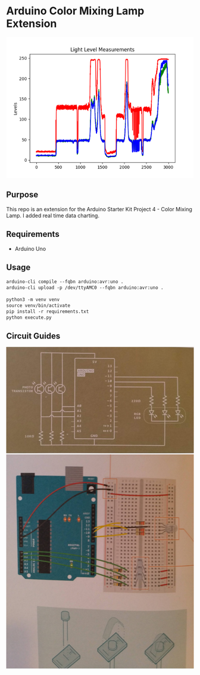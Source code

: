 # Arduino Color Mixing Lamp Extension

![Light History](Assets/Figure_1.png "Light History")

## Purpose

This repo is an extension for the Arduino Starter Kit Project 4 - Color Mixing Lamp. I added real time data charting.

## Requirements

* Arduino Uno

## Usage

```
arduino-cli compile --fqbn arduino:avr:uno .
arduino-cli upload -p /dev/ttyAMC0 --fqbn arduino:avr:uno .

python3 -m venv venv
source venv/bin/activate
pip install -r requirements.txt
python execute.py
```

## Circuit Guides

![Circuit diagram](Assets/Circuit.jpg "Circuit")
![Circuit graphic](Assets/Abstract.jpg "Graphic")
